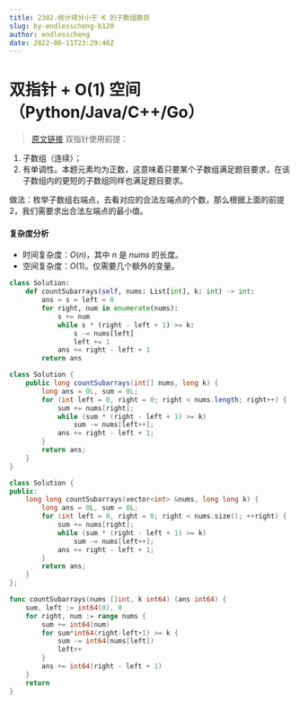 ```yaml
---
title: 2302.统计得分小于 K 的子数组数目
slug: by-endlesscheng-b120
author: endlesscheng
date: 2022-06-11T23:29:40Z
---
```

# 双指针 + O(1) 空间（Python/Java/C++/Go）
 
> [原文链接](https://leetcode.cn/problems/count-subarrays-with-score-less-than-k/solution/by-endlesscheng-b120)
双指针使用前提：

1. 子数组（连续）；
2. 有单调性。本题元素均为正数，这意味着只要某个子数组满足题目要求，在该子数组内的更短的子数组同样也满足题目要求。

做法：枚举子数组右端点，去看对应的合法左端点的个数，那么根据上面的前提 2，我们需要求出合法左端点的最小值。

#### 复杂度分析

- 时间复杂度：$O(n)$，其中 $n$ 是 $\textit{nums}$ 的长度。
- 空间复杂度：$O(1)$。仅需要几个额外的变量。

```Python [sol1-Python3]
class Solution:
    def countSubarrays(self, nums: List[int], k: int) -> int:
        ans = s = left = 0
        for right, num in enumerate(nums):
            s += num
            while s * (right - left + 1) >= k:
                s -= nums[left]
                left += 1
            ans += right - left + 1
        return ans
```

```java [sol1-Java]
class Solution {
    public long countSubarrays(int[] nums, long k) {
        long ans = 0L, sum = 0L;
        for (int left = 0, right = 0; right < nums.length; right++) {
            sum += nums[right];
            while (sum * (right - left + 1) >= k)
                sum -= nums[left++];
            ans += right - left + 1;
        }
        return ans;
    }
}
```

```C++ [sol1-C++]
class Solution {
public:
    long long countSubarrays(vector<int> &nums, long long k) {
        long ans = 0L, sum = 0L;
        for (int left = 0, right = 0; right < nums.size(); ++right) {
            sum += nums[right];
            while (sum * (right - left + 1) >= k)
                sum -= nums[left++];
            ans += right - left + 1;
        }
        return ans;
    }
};
```

```go [sol1-Go]
func countSubarrays(nums []int, k int64) (ans int64) {
	sum, left := int64(0), 0
	for right, num := range nums {
		sum += int64(num)
		for sum*int64(right-left+1) >= k {
			sum -= int64(nums[left])
			left++
		}
		ans += int64(right - left + 1)
	}
	return
}
```


